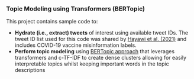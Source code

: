 ### Topic Modeling using Transformers (BERTopic)

This project contains sample code to: 
* **Hydrate (i.e., extract) tweets** of interest using available tweet IDs. The tweet ID list used for this code was shared by [Hayawi et al. (2021)](https://github.com/sakibsh/ANTiVax/blob/main/Labeled/ids.txt) and includes COVID-19 vaccine misinformation labels.
* **Perform topic modeling** using [BERTopic approach](https://maartengr.github.io/BERTopic/index.html) that leverages transformers and c-TF-IDF to create dense clusters allowing for easily interpretable topics whilst keeping important words in the topic descriptions
